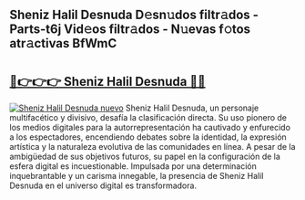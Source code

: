 ## Sheniz Halil Desnuda D𝚎sn𝚞dos filtr𝚊dos - Parts-t6j Vid𝚎os filtr𝚊dos - N𝚞evas f𝚘tos atr𝚊ctivas BfWmC

# <h2><a href="http://mb4bf2.tromn.icu/?c=Sheniz+Halil+Desnuda">🔗👉👉👉 Sheniz Halil Desnuda 🔗🔗</a></h2>

[![Sheniz Halil Desnuda nuevo](https://i.imgur.com/pEAQMta.gif)](http://mb4bf2.tromn.icu/?c=Sheniz+Halil+Desnuda)
Sheniz Halil Desnuda, un personaje multifacético y divisivo, desafía la clasificación directa. Su uso pionero de los medios digitales para la autorrepresentación ha cautivado y enfurecido a los espectadores, encendiendo debates sobre la identidad, la expresión artística y la naturaleza evolutiva de las comunidades en línea. A pesar de la ambigüedad de sus objetivos futuros, su papel en la configuración de la esfera digital es incuestionable. Impulsada por una determinación inquebrantable y un carisma innegable, la presencia de Sheniz Halil Desnuda en el universo digital es transformadora.
